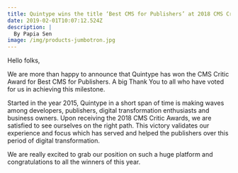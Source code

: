 ```yaml
---
title: Quintype wins the title ‘Best CMS for Publishers’ at 2018 CMS Critic Awards
date: 2019-02-01T10:07:12.524Z
description: |
  By Papia Sen
image: /img/products-jumbotron.jpg
---
```

Hello folks,



We are more than happy to announce that Quintype has won the CMS Critic Award for Best CMS for Publishers. A big Thank You to all who have voted for us in achieving this milestone.



Started in the year 2015, Quintype in a short span of time is making waves among developers, publishers, digital transformation enthusiasts and business owners. Upon receiving the 2018 CMS Critic Awards, we are satisfied to see ourselves on the right path. This victory validates our experience and focus which has served and helped the publishers over this period of digital transformation.



We are really excited to grab our position on such a huge platform and congratulations to all the winners of this year.
